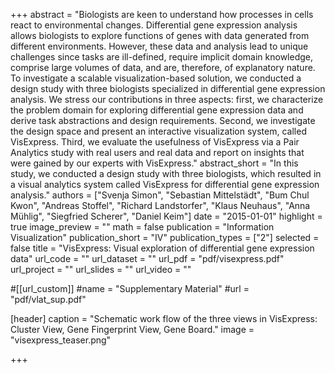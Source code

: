 +++
abstract = "Biologists are keen to understand how processes in cells react to environmental changes. Differential gene expression analysis allows biologists to explore functions of genes with data generated from different environments. However, these data and analysis lead to unique challenges since tasks are ill-defined, require implicit domain knowledge, comprise large volumes of data, and are, therefore, of explanatory nature. To investigate a scalable visualization-based solution, we conducted a design study with three biologists specialized in differential gene expression analysis. We stress our contributions in three aspects: first, we characterize the problem domain for exploring differential gene expression data and derive task abstractions and design requirements. Second, we investigate the design space and present an interactive visualization system, called VisExpress. Third, we evaluate the usefulness of VisExpress via a Pair Analytics study with real users and real data and report on insights that were gained by our experts with VisExpress."
abstract_short = "In this study, we conducted a design study with three biologists, which resulted in a visual analytics system called VisExpress for differential gene expression analysis."
authors = ["Svenja Simon", "Sebastian Mittelstädt", "Bum Chul Kwon", "Andreas Stoffel", "Richard Landstorfer", "Klaus Neuhaus", "Anna Mühlig", "Siegfried Scherer", "Daniel Keim"]
date = "2015-01-01"
highlight = true
image_preview = ""
math = false
publication = "Information Visualization"
publication_short = "IV"
publication_types = ["2"]
selected = false
title = "VisExpress: Visual exploration of differential gene expression data"
url_code = ""
url_dataset = ""
url_pdf = "pdf/visexpress.pdf"
url_project = ""
url_slides = ""
url_video = ""

#[[url_custom]]
#name = "Supplementary Material"
#url = "pdf/vlat_sup.pdf"

[header]
  caption = "Schematic work flow of the three views in VisExpress: Cluster View, Gene Fingerprint View, Gene Board."
  image = "visexpress_teaser.png"

+++

